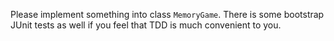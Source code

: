Please implement something into class `MemoryGame`. There is some bootstrap JUnit tests as well if you feel that TDD is
much convenient to you.